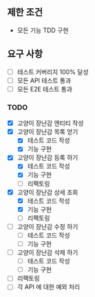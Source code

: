 ## 제한 조건
- 모든 기능 TDD 구현

## 요구 사항
- [ ] 테스트 커버리지 100% 달성 
- [ ] 모든 API 테스트 통과
- [ ] 모든 E2E 테스트 통과

### TODO  
- [X] 고양이 장난감 엔티티 작성
- [X] 고양이 장난감 목록 얻기
  - [X] 테스트 코드 작성
  - [X] 기능 구현
- [X] 고양이 장난감 등록 하기
  - [X] 테스트 코드 작성
  - [X] 기능 구현
  - [ ] 리팩토링
- [X] 고양이 장난감 상세 조회
  - [X] 테스트 코드 작성
  - [X] 기능 구현
  - [ ] 리팩토링
- [ ] 고양이 장난감 수정 하기
  - [ ] 테스트 코드 작성
  - [ ] 기능 구현
- [ ] 고양이 장난감 삭제 하기
  - [ ] 테스트 코드 작성
  - [ ] 기능 구현
- [ ] 리팩토링
- [ ] 각 API 에 대한 예외 처리
